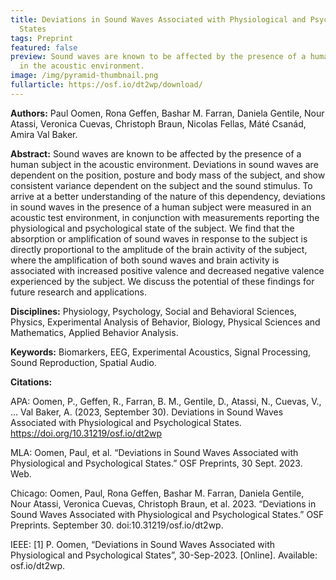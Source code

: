 ```yaml
---
title: Deviations in Sound Waves Associated with Physiological and Psychological
  States
tags: Preprint
featured: false
preview: Sound waves are known to be affected by the presence of a human subject
  in the acoustic environment.
image: /img/pyramid-thumbnail.png
fullarticle: https://osf.io/dt2wp/download/
---
```

**Authors:** Paul Oomen, Rona Geffen, Bashar M. Farran, Daniela Gentile, Nour Atassi, Veronica Cuevas, Christoph Braun, Nicolas Fellas, Máté Csanád, Amira Val Baker.

**Abstract:** Sound waves are known to be affected by the presence of a human subject in the acoustic environment. Deviations in sound waves are dependent on the position, posture and body mass of the subject, and show consistent variance dependent on the subject and the sound stimulus. To arrive at a better understanding of the nature of this dependency, deviations in sound waves in the presence of a human subject were measured in an acoustic test environment, in conjunction with measurements reporting the physiological and psychological state of the subject. We find that the absorption or amplification of sound waves in response to the subject is directly proportional to the amplitude of the brain activity of the subject, where the amplification of both sound waves and brain activity is associated with increased positive valence and decreased negative valence experienced by the subject. We discuss the potential of these findings for future research and applications.

**Disciplines:** Physiology, Psychology, Social and Behavioral Sciences, Physics, Experimental Analysis of Behavior, Biology, Physical Sciences and Mathematics, Applied Behavior Analysis.

**Keywords:**  Biomarkers, EEG, Experimental Acoustics, Signal Processing, Sound Reproduction, Spatial Audio.

**Citations:**

APA: Oomen, P., Geffen, R., Farran, B. M., Gentile, D., Atassi, N., Cuevas, V., … Val Baker, A. (2023, September 30). Deviations in Sound Waves Associated with Physiological and Psychological States. https://doi.org/10.31219/osf.io/dt2wp

MLA: Oomen, Paul, et al. “Deviations in Sound Waves Associated with Physiological and Psychological States.” OSF Preprints, 30 Sept. 2023. Web.

Chicago: Oomen, Paul, Rona Geffen, Bashar M. Farran, Daniela Gentile, Nour Atassi, Veronica Cuevas, Christoph Braun, et al. 2023. “Deviations in Sound Waves Associated with Physiological and Psychological States.” OSF Preprints. September 30. doi:10.31219/osf.io/dt2wp.

IEEE: \[1] P. Oomen, “Deviations in Sound Waves Associated with Physiological and Psychological States”, 30-Sep-2023. \[Online]. Available: osf.io/dt2wp.
